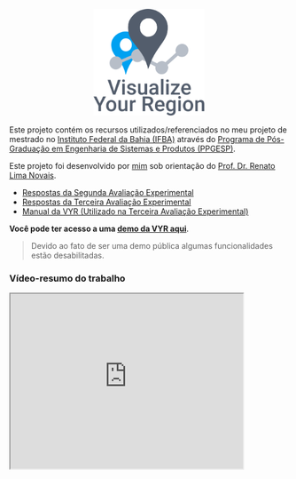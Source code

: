 <p align="center">
    <img src="./assets/logo.png" alt="Logotipo da VYR" width="200"/>
</p>

Este projeto contém os recursos utilizados/referenciados no meu projeto de mestrado no [Instituto Federal da Bahia (IFBA)](https://portal.ifba.edu.br/salvador) através do [Programa de Pós-Graduação em Engenharia de Sistemas e Produtos (PPGESP)](https://ppgesp.ifba.edu.br/).

Este projeto foi desenvolvido por [mim](https://hugodeiro.com) sob orientação do [Prof. Dr. Renato Lima Novais](https://github.com/renatoln).

- [Respostas da Segunda Avaliação Experimental](./assets/exp2.pdf)
- [Respostas da Terceira Avaliação Experimental](./assets/exp3.pdf)
- [Manual da VYR (Utilizado na Terceira Avaliação Experimental)](./assets/VYR-Manual-202106.pdf)

**Você pode ter acesso a uma [demo da VYR aqui](https://visualize-your-region.github.io/)**.

> Devido ao fato de ser uma demo pública algumas funcionalidades estão desabilitadas.

### Vídeo-resumo do trabalho

<iframe 
    width="420" 
    height="315"
    src="https://www.youtube.com/watch?v=jjxpCDfE2Xs&ab_channel=GSORTIFBA">
</iframe>